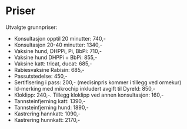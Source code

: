 # Priser

Utvalgte grunnpriser:

  - Konsultasjon opptil 20 minutter: 740,- 
  - Konsultasjon 20-40 minutter: 1340,-
  - Vaksine hund, DHPPi, Pi, BbPi: 710,-
  - Vaksine hund DHPPi + BbPi: 855,-
  - Vaksine katt: tricat, ducat: 685,-
  - Rabiesvaksine Rabisin: 685,-
  - Passutstedelse: 450,-
  - Sertifisering i pass: 200,- (medisinpris kommer i tillegg ved ormekur)
  - Id-merking med mikrochip inkludert avgift til DyreId: 850,-
  - Kloklipp: 240,-. Tillegg kloklipp ved annen konsultasjon: 160,-
  - Tannsteinfjerning katt: 1390,-
  - Tannsteinfjerning hund: 1890,-
  - Kastrering hannkatt: 1090,-
  - Kastrering hunnkatt: 2170,-


